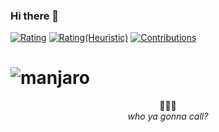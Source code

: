 ### Hi there 👋

[![Rating](https://badgen.org/img/atcoder/ngng628/rating/algorithm?style=for-the-badge&label=RATING%28ALGO%29)](https://atcoder.jp/users/ngng628?contestType=algo)
[![Rating(Heuristic)](https://badgen.org/img/atcoder/ngng628/rating/heuristic?style=for-the-badge)](https://atcoder.jp/users/ngng628?contestType=heuristic)
[![Contributions](https://badgen.org/img/qiita/ngng628/contributions?style=for-the-badge)](https://qiita.com/ngng628)

# ![manjaro](https://img.shields.io/badge/manjaro-35BF5C?style=for-the-badge&logo=manjaro&logoColor=white)

<div align="center">

👻💎👻<br>
*who ya gonna call?*

</div>
